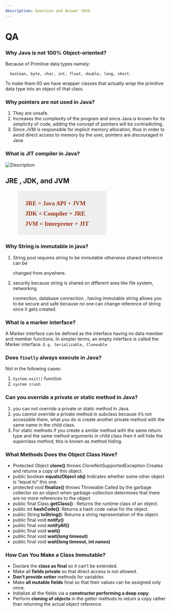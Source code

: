 ```yaml
---
description: Question and Answer JAVA
---
```


# QA

### Why Java is not 100% Object-oriented?

Because of Primitive data types namely:

```
  boolean, byte, char, int, float, double, long, short.
```

To make them 00 we have wrapper classes that actually _wrap_ the primitive data type into an object of that class.

### Why pointers are not used in Java?

1. They are unsafe.
2. Increases the complexity of the program and since Java is known for its simplicity of code, adding the concept of pointers will be contradicting.
3. Since JVM is responsible for implicit memory allocation, thus in order to avoid direct access to memory by the user, pointers are discouraged in Java

### What is JIT compiler in Java?

![Description](https://i.stack.imgur.com/MsTWN.png)

## JRE , JDK, and JVM

<figure><img src="../../.gitbook/assets/image_JRE_JDK_JVM.png" alt=""><figcaption></figcaption></figure>

### Why String is immutable in java?

1.  String pool requires string to be immutable otherwise shared reference can be

    changed from anywhere.
2.  security because string is shared on different area like file system, networking

    connection, database connection , having immutable string allows you to be secure and safe because no one can change reference of string once it gets created.

### What is a marker interface?

A Marker interface can be defined as the interface having no data member and member functions. In simpler terms, an empty interface is called the Marker interface. `E.g. Serializable, Cloneable`

### Does `finally` always execute in Java?

Not in the following cases:

1. `System.exit()` function
2. `system crash`

### Can you override a private or static method in Java?

1. you can not override a private or static method in Java.
2. you cannot override a private method in subclass because it’s not accessible there, what you do is create another private method with the same name in the child class.
3. For static methods if you create a similar method with the same return type and the same method arguments in child class then it will hide the superclass method, this is known as method hiding.

### What Methods Does the Object Class Have?

* Protected Object **clone()** throws CloneNotSupportedException Creates and returns a copy of this object.
* public boolean **equals(Object obj)** Indicates whether some other object is “equal to” this one.
* protected void **finalize()** throws Throwable Called by the garbage collector on an object when garbage-collection determines that there are no more references to the object
* public final Class **getCIass()** : Returns the runtime class of an object.
* public int **hashCode()**: Returns a hash code value for the object.
* public String **toString()**: Returns a string representation of the object.
* public final void **notify()**
* public final void **notifyAll()**
* public final void **wait()**
* public final void **wait(long timeout)**
* public final void **wait(long timeout, int nanos)**

### How Can You Make a Class Immutable?

* Declare the **class as final** so it can’t be extended.
* Make all **fields private** so that direct access is not allowed.
* **Don’t provide setter** methods for variables
* Make **all mutable fields** final so that their values can be assigned only once.
* Initialize all the fields via a **constructor performing a deep copy.**
* Perform **cloning of objects** in the getter methods to return a copy rather than returning the actual object reference.
